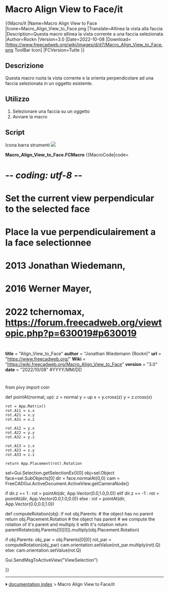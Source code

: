 # Macro Align View to Face/it
{{Macro/it
|Name=Macro Align View to Face
|Icone=Macro_Align_View_to_Face.png
|Translate=Allinea la vista alla faccia
|Description=Questa macro allinea la vista corrente a una faccia selezionata
|Author=Rockn
|Version=3.0
|Date=2022-10-08
|Download=[https://www.freecadweb.org/wiki/images/d/d7/Macro_Align_View_to_Face.png ToolBar Icon]
|FCVersion=Tutte
}}

## Descrizione

Questa macro ruota la vista corrente e la orienta perpendicolare ad una faccia selezionata in un oggetto esistente.

## Utilizzo

1.  Selezionare una faccia su un oggetto
2.  Avviare la macro

## Script

Icona barra strumenti ![](images/Macro_Align_View_to_Face.png )

**Macro_Align_View_to_Face.FCMacro** {{MacroCode|code=

# -*- coding: utf-8 -*-
# Set the current view perpendicular to the selected face
# Place la vue perpendiculairement a la face selectionnee
# 2013 Jonathan Wiedemann,
# 2016 Werner Mayer, 
# 2022 tchernomax, https://forum.freecadweb.org/viewtopic.php?p=630019#p630019
#
__title__   = "Align_View_to_Face"
__author__  = "Jonathan Wiedemann (Rockn)"
__url__     = "https://www.freecadweb.org/"
__Wiki__    = "https://wiki.freecadweb.org/Macro_Align_View_to_Face"
__version__ = "3.0"
__date__    = "2022/10/08"  #YYYY/MM/DD
#
from pivy import coin

def pointAt(normal, up):
    z = normal
    y = up
    x = y.cross(z)
    y = z.cross(x)
   
    rot = App.Matrix()
    rot.A11 = x.x
    rot.A21 = x.y
    rot.A31 = x.z
   
    rot.A12 = y.x
    rot.A22 = y.y
    rot.A32 = y.z
   
    rot.A13 = z.x
    rot.A23 = z.y
    rot.A33 = z.z

    return App.Placement(rot).Rotation

sel=Gui.Selection.getSelectionEx()[0]
obj=sel.Object
face=sel.SubObjects[0]
dir = face.normalAt(0,0)
cam = FreeCADGui.ActiveDocument.ActiveView.getCameraNode()

if dir.z == 1 :
    rot = pointAt(dir, App.Vector(0.0,1.0,0.0))
elif dir.z == -1 :
    rot = pointAt(dir, App.Vector(0.0,1.0,0.0))
else :
    rot = pointAt(dir, App.Vector(0.0,0.0,1.0))

def computeRotation(obj):
    if not obj.Parents:
        # the object has no parent
        return obj.Placement.Rotation
    # the object has parent
    # we compute the rotation of it's parent and multiply it with it's rotation
    return parentRotate(obj.Parents[0][0]).multiply(obj.Placement.Rotation)

if obj.Parents:
    obj_par = obj.Parents[0][0]
    rot_par = computeRotation(obj_par)
    cam.orientation.setValue(rot_par.multiply(rot).Q)
else:
    cam.orientation.setValue(rot.Q)

Gui.SendMsgToActiveView("ViewSelection")

}}



---
⏵ [documentation index](../README.md) > Macro Align View to Face/it
